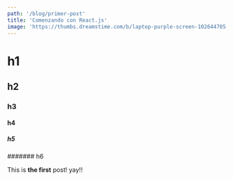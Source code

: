 ```yaml
---
path: '/blog/primer-post'
title: 'Comenzando con React.js'
image: 'https://thumbs.dreamstime.com/b/laptop-purple-screen-102644705.jpg'
---
```


# h1

## h2

### h3

#### h4

##### h5

####### h6

This is **the first** post! yay!!
